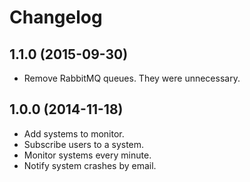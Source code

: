 # Changelog

## 1.1.0 (2015-09-30)

* Remove RabbitMQ queues. They were unnecessary.

## 1.0.0 (2014-11-18)

* Add systems to monitor.
* Subscribe users to a system.
* Monitor systems every minute.
* Notify system crashes by email.
